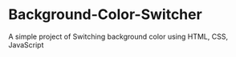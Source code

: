 # Background-Color-Switcher
A simple project of Switching background color using HTML, CSS, JavaScript
